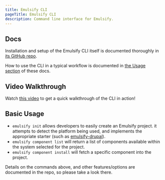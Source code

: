 ```yaml
---
title: Emulsify CLI
pageTitle: Emulsify CLI
description: Command line interface for Emulsify.
---
```


## Docs

Installation and setup of the Emulsify CLI itself is documented thoroughly in [its GitHub repo](https://github.com/emulsify-ds/emulsify-cli).&#x20;

How to use the CLI in a typical workflow is documented in [the Usage section](emulsify-cli-usage.md) of these docs.

## Video Walkthrough

Watch [this video](https://modulesunraveled.wistia.com/medias/7cdtb3k40h) to get a quick walkthrough of the CLI in action!

## Basic Usage

* `emulsify init` allows developers to easily create an Emulsify project. it attempts to detect the platform being used, and implements the appropriate starter (such as [emulsify-drupal](https://github.com/emulsify-ds/emulsify-drupal)).
* `emulsify component list` will return a list of components available within the system selected for the project.
* `emulsify component install` will fetch a specific component into the project.

Details on the commands above, and other features/options are documented in the repo, so please take a look there.
